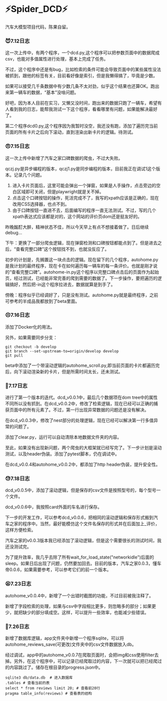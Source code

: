 # ⚡Spider_DCD⚡

汽车大模型项目代码，陈果自留。

### 😈7.12日志

这一次上传中，有两个程序，一个dcd.py,这个程序可以把参数页面中的数据爬成csv，也能对多值属性进行处理，基本上完成了任务。

不过，这个程序中还是有bug，比如检索的条件可能会导致页面中的某些属性没法被抓到，跟他的标签有关，目前看好像是索引，但是我懒得搞了，毕竟是少数。

如果可以接受几千条数据中有少数几条不太对劲，似乎这个结果也还算OK。跑出来第一辆车的数据，“基本”没啥问题。

好吧，因为本人目前在实习，又懒又没时间，跑出来的数据只跑了一辆车，希望有人看到我的日志，能帮我测试一下这个程序，看看哪里有问题，如果能解决最好了。

第二个程序dcd0.py,这个程序因为我暂时没空，我还没有跑，添加了遍历完当前页面的所有卡片之后向下滚动，直到渲染出新卡片的逻辑。待测试。

### 😠7.15日志

这一次上传中新增了汽车之家口碑数据的爬虫，不过大失败。

qczj.py是异步编程的版本，qczj1.py是同步编程的版本，目前我正在调试1这个版本。记录几个问题。

1. 进入卡片页面后，这里可能会弹出一个弹窗，如果是人手操作，点击旁边的空白区域即可关闭，但是playwright就是关不掉。
2. 点击这个口碑按钮的操作，死活完成不了，我写的xpath应该是正确的，现在改用CSS选择器，也点不到。
3. 由于口碑按钮一直进不去，后面编写的程序一直无法测试。不过，写的几个xpath表达式应该都是对的，这个网站的评价页dom还是挺友好的。

昨晚酩酊大醉，精神状态不佳，所以今天早上有点不想接着做了。日后继续debug...

下午：更换了一部分爬虫逻辑，现在弹窗检测和口碑按钮都能点到了。但是进去之后，“查看完整口碑”这个按钮找不到，也就没反应了。

初步的计划是，先搁置这一块点击的逻辑。现在留下的几个程序，autohome.py是我计划的最终程序，现在卡在如何遍历每一辆车的每一条评价。也就是刚才说的“查看完整口碑”。autohome-in.py这个程序以完整口碑点击后的页面作为起始页，经过测试，已经能非常完善的爬到需要的数据了。下一步操作，要把遍历的逻辑搞好，然后把-in这个程序拉进去，数据就算是到手了。

傍晚：程序似乎已经调好了，只是没有测试。autohome.py就是最终程序，之前可参考的半成品我都放到了beta里面。

### 😣7.16日志

添加了Docker化的用法。

另外，如果需要同步分支：
```
git checkout -b develop
git branch --set-upstream-to=origin/develop develop
git pull
```

beta中添加了一个带滚动逻辑的autohome_scroll.py,即当前页面的卡片都遍历完后，向下滚动渲染新的卡片，但是所需时间太长，还未测试。

### 🥱7.17日志

进行了第一个版本的迭代。dcd_v0.0.1中，最后几个数据项在dom tree中的属性不同所以没有抓到。在dcd_v0.0.2中，修改了检索逻辑，现在已经可以正确的捕获页面中的所有元素了。不过，第一行出现异常数据的问题还是没有解决。

在dcd_v0.0.3中，修改了nest部分的处理逻辑，现在已经可以解决第一行多值异常的问题了。

添加了clear.py，运行可以自动清除本地数据文件夹的内容。

至此，如果没有出现新问题，两个爬虫的大框架就已经写完了。下一步计划是滚动测试，以及header伪装。添加了pytest脚本，仍在调试中。

在dcd_v0.0.4和autohome_v0.0.2中，都添加了http header伪装，提升安全性。

### 😓7.18日志

dcd_v0.0.5中，添加了滚动逻辑，但是保存的csv文件是按照型号的，每个型号一个文件。

dcd_v0.0.6中，我按照card外面的车名进行保存。

下一步的开发工作，可以参考dcd_v0.0.6，把相同的滚动逻辑和保存形式搬到汽车之家的程序中。当然，最好能模仿这个文件名保存的形式并在后面加上_评价，这样方便检索。

汽车之家的v0.0.3版本我已经添加了滚动逻辑，但是这个需要很长的测试时间，我还没测试完。

为了提升效率，我几乎去除了所有wait_for_load_state("networkidle")后面的sleep。如果日后出现了问题，仍然要加回去。目前的版本，汽车之家0.0.3，懂车帝0.0.6，如果需要参考，可以参考它们的前一个版本。

### 😫7.23日志

autohome_v0.0.4中，新增了一个出错时截图的功能，不过目前被我注释了。

新增了字段检索的处理，如果与csv中字段相比更多，则忽略多的部分；如果更少，就把缺少的部分填成空。这样，可以提升一些效率，也能减少些错误。

### 🎂7.26日志

新增了数据库逻辑，app文件夹中新增一个程序sqlite，可以将autohome_reviews_save(可更改)文件夹中的csv文件数据放入db。

经过调试，app中的autohome_v0.0.7在爬取页面时，会把img和css使用filter去掉。另外，在这个程序中，可以记录已经爬取过的内容，下一次就可以把已经爬过的内容跳过了。储存在根目录的progress.json中。

```
sqlite3 db/data.db  # 进入数据库
.tables # 查看当前的表
select * from reviews limit 20; # 查看前20行
pragma table_info(reviews) # 查看表的结构
```